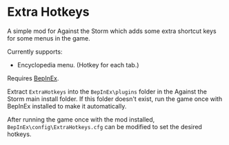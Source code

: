 # Extra Hotkeys

A simple mod for Against the Storm which adds some extra shortcut keys for some menus in the game.

Currently supports:
* Encyclopedia menu. (Hotkey for each tab.)

Requires [BepInEx](https://github.com/BepInEx).

Extract `ExtraHotkeys` into the `BepInEx\plugins` folder in the Against the Storm main install folder. If this folder doesn't exist, run the game once with BepInEx installed to make it automatically.

After running the game once with the mod installed, `BepInEx\config\ExtraHotkeys.cfg` can be modified to set the desired hotkeys.